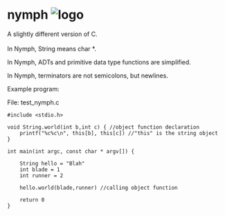 # nymph ![logo](http://icons.iconarchive.com/icons/iron-devil/ids-game-world/32/Fairy-icon.png)
A slightly different version of C.
<br/>
<br/>
In Nymph, String means char \*.

In Nymph, ADTs and primitive data type functions are simplified.

In Nymph, terminators are not semicolons, but newlines.
<br/>

Example program:

File: test_nymph.c

    #include <stdio.h>

    void String.world(int b,int c) { //object function declaration
        printf("%c%c\n", this[b], this[c]) //"this" is the string object
    }

    int main(int argc, const char * argv[]) {

        String hello = "Blah"
        int blade = 1
        int runner = 2

        hello.world(blade,runner) //calling object function

        return 0
    }
